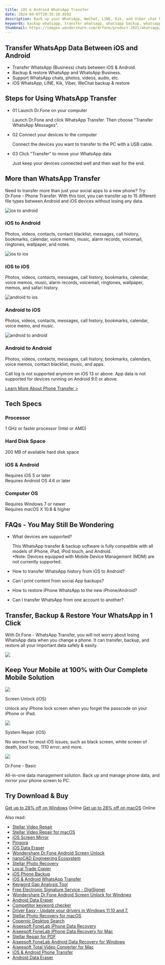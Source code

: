 ```yaml
---
title: iOS & Android WhatsApp Transfer 
date: 2024-04-07T20:35:18.859Z
description: Back up your WhatsApp, WeChat, LINE, Kik, and Viber chat history and attachments. Transfer WhatsApp data between OS without struggle.
keywords: backup whatsapp, transfer whatsapp, whatsapp backup, whatsapp transfer
thumbnail: https://images.wondershare.com/drfone/product-2021/whatsapp/whatsapp-banner.png
---
```


## Transfer WhatsApp Data Between iOS and Android

- Transfer WhatsApp (Business) chats between iOS & Android.
- Backup & restore WhatsApp and WhatsApp Business.
- Support WhatsApp chats, photos, videos, audio, etc.
- iOS WhatsApp, LINE, Kik, Viber, WeChat backup & restore

## Steps for Using WhatsApp Transfer

- 01 Launch Dr.Fone on your computer

    Launch Dr.Fone and click WhatsApp Transfer. Then choose "Transfer WhatsApp Messages".

- 02 Connect your devices to the computer

    Connect the devices you want to transfer to the PC with a USB cable.

- 03 Click "Transfer" to move your WhatsApp data

    Just keep your devices connected well and then wait for the end.

## More than WhatsApp Transfer

Need to transfer more than just your social apps to a new phone? Try Dr.Fone - Phone Transfer. With this tool, you can transfer up to 15 different file types between Android and iOS devices without losing any data.

![ios to android](https://images.wondershare.com/drfone/product-2021/whatsapp/ios-to-android.svg)

### iOS to Android

Photos, videos, contacts, contact blacklist, messages, call history, bookmarks, calendar, voice memo, music, alarm records, voicemail, ringtones, wallpaper, and notes.

![ios to ios](https://images.wondershare.com/drfone/product-2021/whatsapp/ios-to-ios.svg)

### iOS to iOS

Photos, videos, contacts, messages, call history, bookmarks, calendar, voice memos, music, alarm records, voicemail, ringtones, wallpaper, memos, and safari history.

![android to ios](https://images.wondershare.com/drfone/product-2021/whatsapp/android-to-ios.svg)

### Android to iOS

Photos, videos, contacts, messages, call history, bookmarks, calendar, voice memo, and music.

![android to android](https://images.wondershare.com/drfone/product-2021/whatsapp/android-to-android.svg)

### Android to Android

Photos, videos, contacts, messages, call history, bookmarks, calendars, voice memos, contact blacklist, music, and apps.

Call log is not supported anymore on iOS 13 or above. App data is not supported for devices running on Android 9.0 or above.

[Learn More About Phone Transfer >](https://drfone.wondershare.com/phone-switch.html)

## Tech Specs

### Processor

1 GHz or faster processor (Intel or AMD)

### Hard Disk Space

200 MB of available hard disk space

### iOS & Android

Requires iOS 5 or later  
Requires Android OS 4.6 or later

### Computer OS

Requires Windows 7 or newer  
Requires macOS X 10.8 & higher

## FAQs - You May Still Be Wondering

- What devices are supported?

    This WhatsApp transfer & backup software is fully compatible with all models of iPhone, iPad, iPod touch, and Android.  
    \*Note: Devices equipped with Mobile Device Management (MDM) are not currently supported.

- How to transfer WhatsApp history from iOS to Android?

- Can I print content from social App backups?

- How to restore iPhone WhatsApp to the new iPhone/Android?

- Can I transfer WhatsApp from one account to another?

## Transfer, Backup & Restore Your WhatsApp in 1 Click

With Dr.Fone - WhatsApp Transfer, you will not worry about losing WhatsApp data when you change a phone. It can transfer, backup, and restore all your important data safely & easily.

![](https://images.wondershare.com/drfone/product-2021/whatsapp/whatsapp-img5.png)

## Keep Your Mobile at 100% with Our Complete Mobile Solution

![](https://images.wondershare.com/drfone/product-2021/password/img_screen_unlock.svg)

Screen Unlock (iOS)

Unlock any iPhone lock screen when you forget the passcode on your iPhone or iPad.

![](https://images.wondershare.com/drfone/product-2021/password/img_phone_manager.svg)

System Repair (iOS)

No worries for most iOS issues, such as black screen, white screen of death, boot loop, 1110 error, and more.

![](https://images.wondershare.com/drfone/product-2021/password/img_phone_backup.svg)

Dr.Fone - Basic

All-in-one data management solution. Back up and manage phone data, and mirror your phone screen to PC.

## Try Download & Buy

[Get up to 28% off on Windows](https://secure.2checkout.com/order/checkout.php?PRODS=27852413&QTY=1&AFFILIATE=108875&CART=1) Online
[Get up to 28% off on macOS](https://secure.2checkout.com/order/checkout.php?PRODS=27852549&QTY=1&AFFILIATE=108875&CART=1) Online

<span class="atpl-alsoreadstyle">Also read:</span>
<div><ul>
<li><a href="https://tools.techidaily.com/stellar-video-repair/" ><u>Stellar Video Repair</u></a></li>
<li><a href="https://tools.techidaily.com/stellar-video-repair-for-mac/" ><u>Stellar Video Repair for macOS</u></a></li>
<li><a href="https://tools.techidaily.com/wondershare/drfone/ios-screen-mirror/" ><u>iOS Screen Mirror</u></a></li>
<li><a href="https://tools.techidaily.com/github/cloudflare-pingora/" ><u>Pingora</u></a></li>
<li><a href="https://tools.techidaily.com/ios-data-eraser/" ><u>iOS Data Eraser</u></a></li>
<li><a href="https://tools.techidaily.com/wondershare-dr-fone-unlock-android-screen/" ><u>Wondershare Dr.Fone Android Screen Unlock</u></a></li>
<li><a href="https://tools.techidaily.com/nanocad/" ><u>nanoCAD Engineering Ecosystem</u></a></li>
<li><a href="https://tools.techidaily.com/stellar-photo-recovery/" ><u>Stellar Photo Recovery</u></a></li>
<li><a href="https://tools.techidaily.com/mt4copier/" ><u>Local Trade Copier</u></a></li>
<li><a href="https://tools.techidaily.com/wondershare/drfone/iphone-backup-and-restore/" ><u>iOS Phone Backup</u></a></li>
<li><a href="https://tools.techidaily.com/whatsapp-transfer/" ><u>iOS & Android WhatsApp Transfer </u></a></li>
<li><a href="https://tools.techidaily.com/keyword-gap/" ><u>Keyword Gap Analysis Tool</u></a></li>
<li><a href="https://tools.techidaily.com/digisigner/" ><u>Free Electronic Signature Service - DigiSigner</u></a></li>
<li><a href="https://tools.techidaily.com/wondershare-dr-fone-unlock-android-screen-for-win/" ><u>Wondershare Dr.Fone Android Screen Unlock for Windows</u></a></li>
<li><a href="https://tools.techidaily.com/wondershare/drfone/android-data-eraser/" ><u>Android Data Eraser</u></a></li>
<li><a href="https://tools.techidaily.com/link-assistant/keyword-research/competitor-tool/" ><u>Competitor keyword checker</u></a></li>
<li><a href="https://tools.techidaily.com/download/" ><u>Driver Easy - Update your drivers in Windows 11,10 and 7.</u></a></li>
<li><a href="https://tools.techidaily.com/stellar-photo-recovery-for-mac/" ><u>Stellar Photo Recovery for macOS</u></a></li>
<li><a href="https://tools.techidaily.com/copernic-desktop-search/" ><u>Copernic Desktop Search</u></a></li>
<li><a href="https://tools.techidaily.com/aiseesoft-iphone-data-recovery/" ><u>Aiseesoft FoneLab iPhone Data Recovery</u></a></li>
<li><a href="https://tools.techidaily.com/aiseesoft-iphone-data-recovery-for-mac/" ><u>Aiseesoft FoneLab iPhone Data Recovery for Mac</u></a></li>
<li><a href="https://tools.techidaily.com/repair-for-pdf/" ><u>Stellar Repair for PDF</u></a></li>
<li><a href="https://tools.techidaily.com/aiseesoft-android-data-recovery-for-win/" ><u>Aiseesoft FoneLab Android Data Recovery for Windows</u></a></li>
<li><a href="https://tools.techidaily.com/aiseesoft-total-video-converter-for-mac/" ><u>Aiseesoft Total Video Converter for Mac</u></a></li>
<li><a href="https://tools.techidaily.com/phone-switch/" ><u>iOS & Android Phone Transfer</u></a></li>
<li><a href="https://tools.techidaily.com/android-data-eraser/" ><u>Android Data Eraser</u></a></li>
</ul></div>
